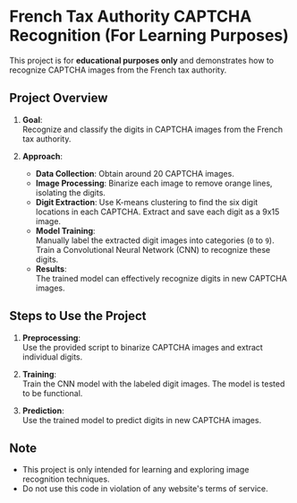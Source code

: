 # French Tax Authority CAPTCHA Recognition (For Learning Purposes)

This project is for **educational purposes only** and demonstrates how to recognize CAPTCHA images from the French tax authority.

## Project Overview

1. **Goal**:  
   Recognize and classify the digits in CAPTCHA images from the French tax authority.
   
2. **Approach**:  
   - **Data Collection**: Obtain around 20 CAPTCHA images.
   - **Image Processing**: Binarize each image to remove orange lines, isolating the digits.
   - **Digit Extraction**: Use K-means clustering to find the six digit locations in each CAPTCHA. Extract and save each digit as a 9x15 image.
   - **Model Training**:  
     Manually label the extracted digit images into categories (`0` to `9`). Train a Convolutional Neural Network (CNN) to recognize these digits.
   - **Results**:  
     The trained model can effectively recognize digits in new CAPTCHA images.

## Steps to Use the Project

1. **Preprocessing**:  
   Use the provided script to binarize CAPTCHA images and extract individual digits.

2. **Training**:  
   Train the CNN model with the labeled digit images. The model is tested to be functional.

3. **Prediction**:  
   Use the trained model to predict digits in new CAPTCHA images.

## Note

- This project is only intended for learning and exploring image recognition techniques.
- Do not use this code in violation of any website's terms of service.
